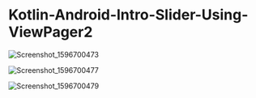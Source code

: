 # Kotlin-Android-Intro-Slider-Using-ViewPager2

![Screenshot_1596700473](https://user-images.githubusercontent.com/26844387/89506164-582dc300-d7e8-11ea-868c-9c68d8cc603f.png)

![Screenshot_1596700477](https://user-images.githubusercontent.com/26844387/89506212-6b409300-d7e8-11ea-9dc1-1b0cb9b35a66.png)

![Screenshot_1596700479](https://user-images.githubusercontent.com/26844387/89506238-7267a100-d7e8-11ea-8ac1-4183ce0bacbb.png)
